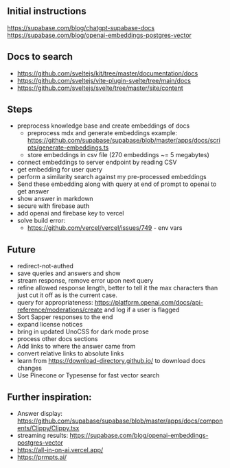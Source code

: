 ## Initial instructions
https://supabase.com/blog/chatgpt-supabase-docs
https://supabase.com/blog/openai-embeddings-postgres-vector

## Docs to search
- https://github.com/sveltejs/kit/tree/master/documentation/docs 
- https://github.com/sveltejs/vite-plugin-svelte/tree/main/docs
- https://github.com/sveltejs/svelte/tree/master/site/content

## Steps
- preprocess knowledge base and create embeddings of docs
  - preprocess mdx and generate embeddings example: https://github.com/supabase/supabase/blob/master/apps/docs/scripts/generate-embeddings.ts
  - store embeddings in csv file (270 embeddings ~= 5 megabytes)
- connect embeddings to server endpoint by reading CSV
- get embedding for user query
- perform a similarity search against my pre-processed embeddings
- Send these embedding along with query at end of prompt to openai to get answer
- show answer in markdown
- secure with firebase auth
- add openai and firebase key to vercel
- solve build error:
  - https://github.com/vercel/vercel/issues/749 - env vars
<!-- TODO improve appearance of answers -->
<!-- TODO: prepare presentation  -->

## Future
- redirect-not-authed
- save queries and answers and show
- stream response, remove error upon next query
- refine allowed response length, better to tell it the max characters than just cut it off as is the current case.
- query for appropriateness: https://platform.openai.com/docs/api-reference/moderations/create and log if a user is flagged
- Sort Sapper responses to the end
- expand license notices
- bring in updated UnoCSS for dark mode prose
- process other docs sections
- Add links to where the answer came from
- convert relative links to absolute links
- learn from https://download-directory.github.io/ to download docs changes
- Use Pinecone or Typesense for fast vector search

## Further inspiration:
- Answer display: https://github.com/supabase/supabase/blob/master/apps/docs/components/Clippy/Clippy.tsx
- streaming results: https://supabase.com/blog/openai-embeddings-postgres-vector
- https://all-in-on-ai.vercel.app/
- https://prmpts.ai/